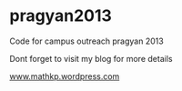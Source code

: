 pragyan2013
===========

Code for campus outreach pragyan 2013

Dont forget to visit my blog for more details 

www.mathkp.wordpress.com
